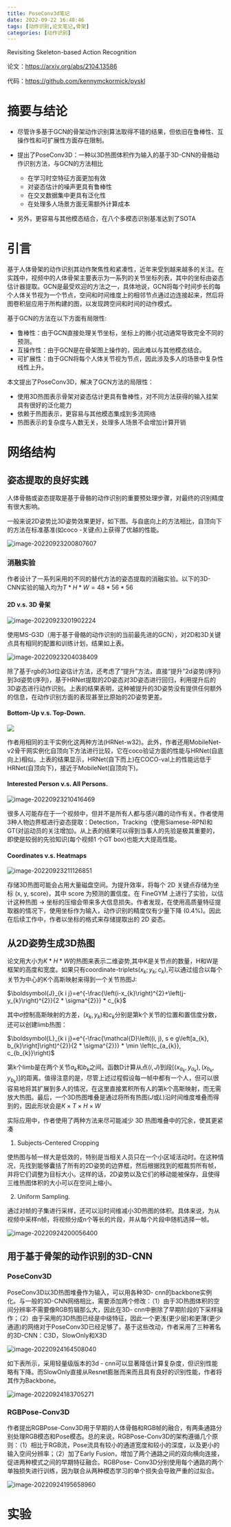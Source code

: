 ```yaml
---
title: PoseConv3d笔记
date: 2022-09-22 16:48:46
tags: [动作识别,论文笔记,骨架]
categories: [动作识别]
---
```


Revisiting Skeleton-based Action Recognition

论文：https://arxiv.org/abs/2104.13586

代码：https://github.com/kennymckormick/pyskl

# 摘要与结论

- 尽管许多基于GCN的骨架动作识别算法取得不错的结果，但依旧在鲁棒性、互操作性和可扩展性方面存在限制。
- 提出了PoseConv3D：一种以3D热图体积作为输入的基于3D-CNN的骨骼动作识别方法，与GCN的方法相比
  - 在学习时空特征方面更加有效
  - 对姿态估计的噪声更具有鲁棒性
  - 在交叉数据集中更具有泛化性
  - 在处理多人场景方面无需额外计算成本

- 另外，更容易与其他模态结合，在八个多模态识别基准达到了SOTA

# 引言

基于人体骨架的动作识别其动作聚焦性和紧凑性，近年来受到越来越多的关注。在实践中，视频中的人体骨架主要表示为一系列的关节坐标列表，其中的坐标由姿态估计器提取。GCN是最受欢迎的方法之一，具体地说，GCN将每个时间步长的每个人体关节视为一个节点，空间和时间维度上的相邻节点通过边连接起来，然后将图卷积层应用于所构建的图，以发现跨空间和时间的动作模式。

基于GCN的方法在以下方面有局限性:

- 鲁棒性：由于GCN直接处理关节坐标，坐标上的微小扰动通常导致完全不同的预测。
- 互操作性：由于GCN是在骨架图上操作的，因此难以与其他模态结合。
- 可扩展性：由于GCN将每个人体关节视为节点，因此涉及多人的场景中复杂性线性上升。

本文提出了PoseConv3D，解决了GCN方法的局限性：

- 使用3D热图表示骨架对姿态估计更具有鲁棒性，对不同方法获得的输入挂架具有很好的泛化能力
- 依赖于热图表示，更容易与其他模态集成到多流网络
- 热图表示的复杂度与人数无关，处理多人场景不会增加计算开销

# 网络结构

## 姿态提取的良好实践

人体骨骼或姿态提取是基于骨骼的动作识别的重要预处理步骤，对最终的识别精度有很大影响。

一般来说2D姿势比3D姿势效果更好，如下图。与自底向上的方法相比，自顶向下的方法在标准基准(如coco -关键点)上获得了优越的性能。

![image-20220923200807607](https://raw.githubusercontent.com/yic666/Blogimg/master/image-20220923200807607.png)

### 消融实验

作者设计了一系列采用的不同的替代方法的姿态提取的消融实验。以下的3D-CNN实验的输入均为$T*H*W=48*56*56$

#### 2D v.s. 3D 骨架

![image-20220923201902224](https://raw.githubusercontent.com/yic666/Blogimg/master/image-20220923201902224.png)

使用MS-G3D（用于基于骨骼的动作识别的当前最先进的GCN），对2D和3D关键点具有相同的配置和训练计划，结果如上表。

![image-20220923204038409](https://raw.githubusercontent.com/yic666/Blogimg/master/image-20220923204038409.png)

除了基于rgb的3d位姿估计方法，还考虑了“提升”方法，直接“提升”2d姿势(序列)到3d姿势(序列)，基于HRNet提取的2D姿态对3D姿态进行回归，利用提升后的3D姿态进行动作识别。上表的结果表明，这种被提升的3D姿势没有提供任何额外的信息，在动作识别方面的表现甚至比原始的2D姿势更差。

#### Bottom-Up v.s. Top-Down.

![](https://raw.githubusercontent.com/yic666/Blogimg/master/image-20220923210128369.png)

作者用相同的主干实例化这两种方法(HRNet-w32)。此外，作者还用MobileNet-v2骨干网实例化自顶向下方法进行比较，它在coco验证方面的性能与HRNet(自底向上)相似。上表的结果显示，HRNet(自下而上)在COCO-val上的性能远低于HRNet(自顶向下)，接近于MobileNet(自顶向下)。

#### Interested Person v.s. All Persons.

![image-20220923210416469](https://raw.githubusercontent.com/yic666/Blogimg/master/image-20220923210416469.png)

很多人可能存在于一个视频中，但并不是所有人都与感兴趣的动作有关。作者使用3种人物边界框进行姿态提取：Detection，Tracking（使用Siamese-RPN)和GT(对运动员的关注增加)。从上表的结果可以得到当事人的先验是极其重要的，即使是较弱的先验知识(每个视频1 个GT box)也能大大提高性能。

#### Coordinates v.s. Heatmaps

![image-20220923211126851](https://raw.githubusercontent.com/yic666/Blogimg/master/image-20220923211126851.png)

存储3D热图可能会占用大量磁盘空间。为提升效率，将每个 2D 关键点存储为坐标 (x, y, score)，其中 score 为预测的置信度。在 FineGYM 上进行了实验，以估计这种热图 → 坐标的压缩会带来多大信息损失。作者发现，在使用高质量特征提取器的情况下，使用坐标作为输入，动作识别的精度仅有少量下降 (0.4%)。因此在后续工作中，作者以坐标的格式来存储提取出的 2D 姿态。

## 从2D姿势生成3D热图

论文用大小为$K*H*W$的热图来表示二维姿势,其中K是关节点的数量，H和W是框架的高度和宽度。如果只有coordinate-triplets$(x_k; y_k; c_k)$,可以通过组合以每个关节为中心的K个高斯映射来得到一个关节热图J:

$\boldsymbol{J}_{k i j}=e^{-\frac{\left(i-x_{k}\right)^{2}+\left(j-y_{k}\right)^{2}}{2 * \sigma^{2}}} * c_{k}$

其中$\sigma$控制高斯映射的方差，$(x_k, y_k)$和$c_k$分别是第k个关节的位置和置信度分数，还可以创建limb热图：

$\boldsymbol{L}_{k i j}=e^{-\frac{\mathcal{D}\left((i, j), s e g\left[a_{k}, b_{k}\right]\right)^{2}}{2 * \sigma^{2}}} * \min \left(c_{a_{k}}, c_{b_{k}}\right)$

第k个limb是在两个关节$a_k$和$b_k$之间。函数D计算从点$(i,J)$到段$\left[\left(x_{a_{k}}, y_{a_{k}}\right),\left(x_{b_{k}}, y_{b_{k}}\right)\right]$的距离。值得注意的是，尽管上述过程假设每一帧中都有一个人，但可以很容易地将其扩展到多人的情况，在这里直接累积所有人的第k个高斯映射，而无需放大热图。最后，一个3D热图堆叠是通过将所有热图($J$或$L$)沿时间维度堆叠而得到的，因此形状会是$K \times T \times H \times W$

实际应用中，作者使用了两种方法来尽可能减少 3D 热图堆叠中的冗余，使其更紧凑

1. Subjects-Centered Cropping

使热图与帧一样大是低效的，特别是当相关人员只在一个小区域活动时。在这种情况，先找到能够囊括了所有的2D姿势的边界框，然后根据找到的框裁剪所有帧，并将它们调整为目标大小。这样的话，2D姿势以及它们的移动能被保存，且使得三维热图体积的大小可以在空间上缩小。

2. Uniform Sampling.

通过对帧的子集进行采样，还可以沿时间维减小3D热图的体积。具体来说，为从视频中采样n帧，将视频分成n个等长的片段，并从每个片段中随机选择一帧。

![image-20220924200056400](https://raw.githubusercontent.com/yic666/Blogimg/master/image-20220924200056400.png)

## 用于基于骨架的动作识别的3D-CNN

### PoseConv3D

PoseConv3D以3D热图堆叠作为输入，可以用各种3D- cnn的backbone实例化。与一般的3D-CNN网络相比，需要添加两个修改：（1）由于3D热图体积的空间分辨率不需要像RGB剪辑那么大，因此在3D- cnn中删除了早期阶段的下采样操作；（2）由于采用的3D热图已经是中级特征，因此一个更浅(更少层)和更薄(更少通道)的网络对于PoseConv3D已经足够了。基于这些改动，作者采用了三种著名的3D-CNN：C3D，SlowOnly和X3D

![image-20220924164508040](https://raw.githubusercontent.com/yic666/Blogimg/master/image-20220924164508040.png)

如下表所示，采用轻量级版本的3d - cnn可以显著降低计算复杂度，但识别性能略有下降。而SlowOnly直接从Resnet膨胀而来而且具有良好的识别性能，作者将其作为Backbone。

![image-20220924183705271](https://raw.githubusercontent.com/yic666/Blogimg/master/image-20220924183705271.png)

### RGBPose-Conv3D

作者提出RGBPose-Conv3D用于早期的人体骨骼和RGB帧的融合，有两条通路分别处理RGB模态和Pose模态。总的来说，RGBPose-Conv3D的架构遵循几个原则：（1）相比于RGB流，Pose流具有较小的通道宽度和较小的深度，以及更小的输入空间分辨率；（2）加了Early Fusion，增加了两个通路之间的双向横向连接，促进两种模式之间的早期特征融合。RGBPose- Conv3D分别使用每个通路的两个单独损失进行训练，因为联合从两种模态学习的单个损失会导致严重的过拟合。

![image-20220924195658960](https://raw.githubusercontent.com/yic666/Blogimg/master/image-20220924195658960.png)

# 实验
